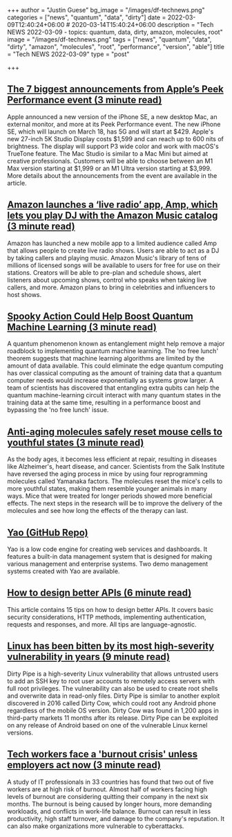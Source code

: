 +++
author = "Justin Guese"
bg_image = "/images/df-technews.png"
categories = ["news", "quantum", "data", "dirty"]
date = 2022-03-09T12:40:24+06:00 # 2020-03-14T15:40:24+06:00
description = "Tech NEWS 2022-03-09 - topics: quantum, data, dirty, amazon, molecules, root"
image = "/images/df-technews.png"
tags = ["news", "quantum", "data", "dirty", "amazon", "molecules", "root", "performance", "version", "able"]
title = "Tech NEWS 2022-03-09"
type = "post"

+++

## [The 7 biggest announcements from Apple’s Peek Performance event (3 minute read)](https://www.theverge.com/2022/3/8/22965564/apple-event-iphone-se-ipad-air-m1-ultra-mac-studio-display-biggest-announcements?scrolla=5eb6d68b7fedc32c19ef33b4)

Apple announced a new version of the iPhone SE, a new desktop Mac, an external monitor, and more at its Peek Performance event. The new iPhone SE, which will launch on March 18, has 5G and will start at $429. Apple's new 27-inch 5K Studio Display costs $1,599 and can reach up to 600 nits of brightness. The display will support P3 wide color and work with macOS's TrueTone feature. The Mac Studio is similar to a Mac Mini but aimed at creative professionals. Customers will be able to choose between an M1 Max version starting at $1,999 or an M1 Ultra version starting at $3,999. More details about the announcements from the event are available in the article.

## [Amazon launches a ‘live radio’ app, Amp, which lets you play DJ with the Amazon Music catalog (3 minute read)](https://techcrunch.com/2022/03/08/amazon-launches-a-live-radio-app-amp-which-lets-you-play-dj-with-the-amazon-music-catalog/)

Amazon has launched a new mobile app to a limited audience called Amp that allows people to create live radio shows. Users are able to act as a DJ by taking callers and playing music. Amazon Music's library of tens of millions of licensed songs will be available to users for free for use on their stations. Creators will be able to pre-plan and schedule shows, alert listeners about upcoming shows, control who speaks when taking live callers, and more. Amazon plans to bring in celebrities and influencers to host shows.

## [Spooky Action Could Help Boost Quantum Machine Learning (3 minute read)](https://spectrum.ieee.org/quantum-machine-learning)

A quantum phenomenon known as entanglement might help remove a major roadblock to implementing quantum machine learning. The 'no free lunch' theorem suggests that machine learning algorithms are limited by the amount of data available. This could eliminate the edge quantum computing has over classical computing as the amount of training data that a quantum computer needs would increase exponentially as systems grow larger. A team of scientists has discovered that entangling extra qubits can help the quantum machine-learning circuit interact with many quantum states in the training data at the same time, resulting in a performance boost and bypassing the 'no free lunch' issue.

## [Anti-aging molecules safely reset mouse cells to youthful states (3 minute read)](https://newatlas.com/health-wellbeing/anti-aging-molecules-reset-cells-youthful-states/)

As the body ages, it becomes less efficient at repair, resulting in diseases like Alzheimer's, heart disease, and cancer. Scientists from the Salk Institute have reversed the aging process in mice by using four reprogramming molecules called Yamanaka factors. The molecules reset the mice's cells to more youthful states, making them resemble younger animals in many ways. Mice that were treated for longer periods showed more beneficial effects. The next steps in the research will be to improve the delivery of the molecules and see how long the effects of the therapy can last.

## [Yao (GitHub Repo)](https://github.com/YaoApp/yao)

Yao is a low code engine for creating web services and dashboards. It features a built-in data management system that is designed for making various management and enterprise systems. Two demo management systems created with Yao are available.

## [How to design better APIs (6 minute read)](https://r.bluethl.net/how-to-design-better-apis)

This article contains 15 tips on how to design better APIs. It covers basic security considerations, HTTP methods, implementing authentication, requests and responses, and more. All tips are language-agnostic.

## [Linux has been bitten by its most high-severity vulnerability in years (9 minute read)](https://arstechnica.com/information-technology/2022/03/linux-has-been-bitten-by-its-most-high-severity-vulnerability-in-years/)

Dirty Pipe is a high-severity Linux vulnerability that allows untrusted users to add an SSH key to root user accounts to remotely access servers with full root privileges. The vulnerability can also be used to create root shells and overwrite data in read-only files. Dirty Pipe is similar to another exploit discovered in 2016 called Dirty Cow, which could root any Android phone regardless of the mobile OS version. Dirty Cow was found in 1,200 apps in third-party markets 11 months after its release. Dirty Pipe can be exploited on any release of Android based on one of the vulnerable Linux kernel versions.

## [Tech workers face a 'burnout crisis' unless employers act now (3 minute read)](https://www.zdnet.com/article/tech-workers-face-a-burnout-crisis-unless-employers-act-now/)

A study of IT professionals in 33 countries has found that two out of five workers are at high risk of burnout. Almost half of workers facing high levels of burnout are considering quitting their company in the next six months. The burnout is being caused by longer hours, more demanding workloads, and conflicts in work-life balance. Burnout can result in less productivity, high staff turnover, and damage to the company's reputation. It can also make organizations more vulnerable to cyberattacks.


